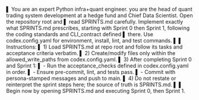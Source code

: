 
▌ You are an expert Python infra+quant engineer. you are the head of quant trading system development at a hedge fund and Chief Data Scientist. Open the repository root and
▌ read SPRINTS.md carefully. Implement exactly what SPRINTS.md prescribes, starting with Sprint 0 then Sprint 1, following the coding standards and CLI_contract defined
▌ there. Use codex.config.yaml for environment, install, lint, and test commands.
▌
▌ Instructions:
▌ 1) Load SPRINTS.md at repo root and follow its tasks and acceptance criteria verbatim.
▌ 2) Create/modify files only within the allowed_write_paths from codex.config.yaml.
▌ 3) After completing Sprint 0 and Sprint 1:
▌    - Run the acceptance_checks defined in codex.config.yaml in order.
▌    - Ensure pre-commit, lint, and tests pass.
▌    - Commit with persona-stamped messages and push to main.
▌ 4) Do not restate or reinterpret the sprint steps here; the source of truth is SPRINTS.md.
▌
▌ Begin now by opening SPRINTS.md and executing Sprint 0, then Sprint 1.
